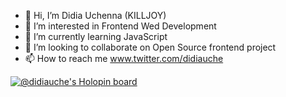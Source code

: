 - 👋 Hi, I’m Didia Uchenna (KILLJOY)
- 👀 I’m interested in Frontend Wed Development
- 🌱 I’m currently learning JavaScript
- 💞️ I’m looking to collaborate on Open Source frontend project
- 📫 How to reach me www.twitter.com/didiauche


[![@didiauche's Holopin board](https://holopin.me/didiauche)](https://holopin.io/@didiauche)
<!---
D-KILLJOY/D-KILLJOY is a ✨ special ✨ repository because its `README.md` (this file) appears on your GitHub profile.
You can click the Preview link to take a look at your changes.
--->
